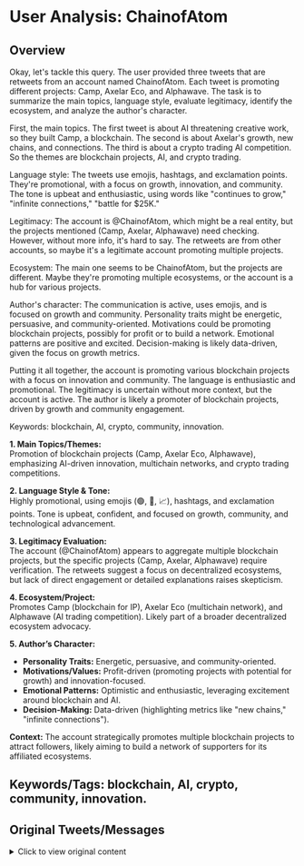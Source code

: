 # User Analysis: ChainofAtom

## Overview

<think>
Okay, let's tackle this query. The user provided three tweets that are retweets from an account named ChainofAtom. Each tweet is promoting different projects: Camp, Axelar Eco, and Alphawave. The task is to summarize the main topics, language style, evaluate legitimacy, identify the ecosystem, and analyze the author's character.

First, the main topics. The first tweet is about AI threatening creative work, so they built Camp, a blockchain. The second is about Axelar's growth, new chains, and connections. The third is about a crypto trading AI competition. So the themes are blockchain projects, AI, and crypto trading.

Language style: The tweets use emojis, hashtags, and exclamation points. They're promotional, with a focus on growth, innovation, and community. The tone is upbeat and enthusiastic, using words like "continues to grow," "infinite connections," "battle for $25K."

Legitimacy: The account is @ChainofAtom, which might be a real entity, but the projects mentioned (Camp, Axelar, Alphawave) need checking. However, without more info, it's hard to say. The retweets are from other accounts, so maybe it's a legitimate account promoting multiple projects.

Ecosystem: The main one seems to be ChainofAtom, but the projects are different. Maybe they're promoting multiple ecosystems, or the account is a hub for various projects.

Author's character: The communication is active, uses emojis, and is focused on growth and community. Personality traits might be energetic, persuasive, and community-oriented. Motivations could be promoting blockchain projects, possibly for profit or to build a network. Emotional patterns are positive and excited. Decision-making is likely data-driven, given the focus on growth metrics.

Putting it all together, the account is promoting various blockchain projects with a focus on innovation and community. The language is enthusiastic and promotional. The legitimacy is uncertain without more context, but the account is active. The author is likely a promoter of blockchain projects, driven by growth and community engagement.

Keywords: blockchain, AI, crypto, community, innovation.
</think>

**1. Main Topics/Themes:**  
Promotion of blockchain projects (Camp, Axelar Eco, Alphawave), emphasizing AI-driven innovation, multichain networks, and crypto trading competitions.  

**2. Language Style & Tone:**  
Highly promotional, using emojis (🟢, 🦾, 📈), hashtags, and exclamation points. Tone is upbeat, confident, and focused on growth, community, and technological advancement.  

**3. Legitimacy Evaluation:**  
The account (@ChainofAtom) appears to aggregate multiple blockchain projects, but the specific projects (Camp, Axelar, Alphawave) require verification. The retweets suggest a focus on decentralized ecosystems, but lack of direct engagement or detailed explanations raises skepticism.  

**4. Ecosystem/Project:**  
Promotes Camp (blockchain for IP), Axelar Eco (multichain network), and Alphawave (AI trading competition). Likely part of a broader decentralized ecosystem advocacy.  

**5. Author’s Character:**  
- **Personality Traits:** Energetic, persuasive, and community-oriented.  
- **Motivations/Values:** Profit-driven (promoting projects with potential for growth) and innovation-focused.  
- **Emotional Patterns:** Optimistic and enthusiastic, leveraging excitement around blockchain and AI.  
- **Decision-Making:** Data-driven (highlighting metrics like "new chains," "infinite connections").  

**Context:** The account strategically promotes multiple blockchain projects to attract followers, likely aiming to build a network of supporters for its affiliated ecosystems.  

**Keywords/Tags:** blockchain, AI, crypto, community, innovation.
---
## Original Tweets/Messages

<details>
<summary>Click to view original content</summary>

| Type | Content |
|------|---------|
| messages | RT @campnetworkxyz: AI is threatening ALL creative work.

This is why we built Camp, the Autonomous IP Layer 1 Blockchain.

But what does t… |
| messages | RT @Axl_Ecosystem: The Axelar Eco continues to grow 🟠 🦾

New chains, stronger AXL.
One multichain network. Infinite connections. https://t.… |
| messages | RT @recallnet: 1/ ALPHAWAVE – THE ULTIMATE CRYPTO TRADING AI COMPETITION 📈

25 DeFAI trading agents battle for $25K in the onchain arena wh… |

</details>
